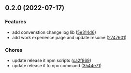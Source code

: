 

## 0.2.0 (2022-07-17)


### Features

* add convenstion change log lib ([5e314d6](https://github.com/adit-prawira/adityaprawira.herokuapp.com/commit/5e314d633537e1737417494d4b0719a9b59ab3b5))
* add work experience page and update resume ([2747601](https://github.com/adit-prawira/adityaprawira.herokuapp.com/commit/2747601cd4e98e5a9f93e411ccea39023fcf925b))


### Chores

* update release it npm scripts ([ca2f869](https://github.com/adit-prawira/adityaprawira.herokuapp.com/commit/ca2f869bf5d7286463ef45a4cf2b9202cc08fe5b))
* update release it to npx command ([3544e71](https://github.com/adit-prawira/adityaprawira.herokuapp.com/commit/3544e71a88dce3fb151419efc4126f7a0d90ac29))